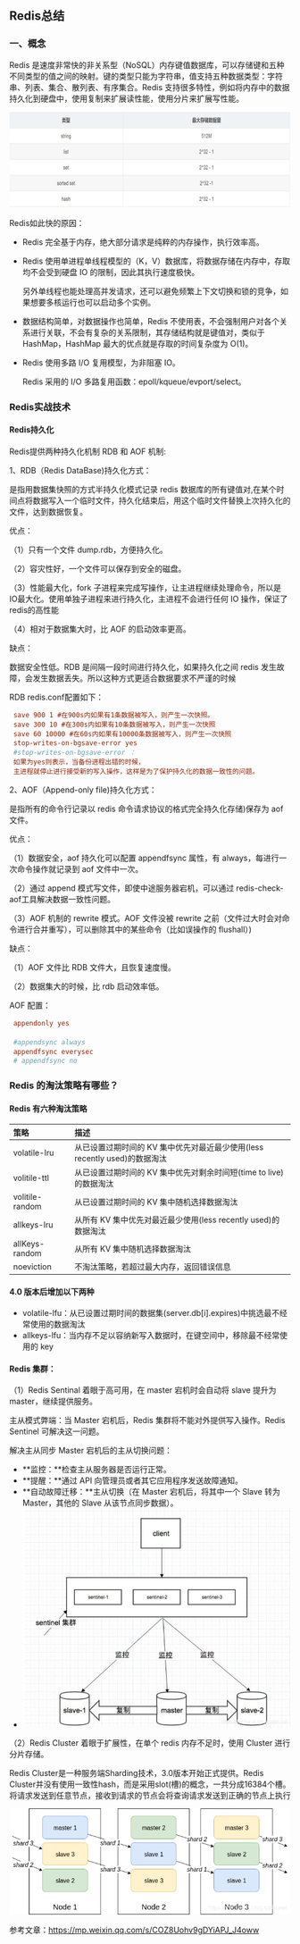 ## Redis总结

### 一、概念

Redis 是速度非常快的非关系型（NoSQL）内存键值数据库，可以存储键和五种不同类型的值之间的映射。键的类型只能为字符串，值支持五种数据类型：字符串、列表、集合、散列表、有序集合。Redis 支持很多特性，例如将内存中的数据持久化到硬盘中，使用复制来扩展读性能，使用分片来扩展写性能。  

![image-20200505103557919](https://github.com/rainluacgq/java/blob/master/redis%E6%80%BB%E7%BB%93/pic/image-20200505103557919.png)

Redis如此快的原因：

- Redis 完全基于内存，绝大部分请求是纯粹的内存操作，执行效率高。

- Redis 使用单进程单线程模型的（K，V）数据库，将数据存储在内存中，存取均不会受到硬盘 IO 的限制，因此其执行速度极快。

  另外单线程也能处理高并发请求，还可以避免频繁上下文切换和锁的竞争，如果想要多核运行也可以启动多个实例。

- 数据结构简单，对数据操作也简单，Redis 不使用表，不会强制用户对各个关系进行关联，不会有复杂的关系限制，其存储结构就是键值对，类似于 HashMap，HashMap 最大的优点就是存取的时间复杂度为 O(1)。

- Redis 使用多路 I/O 复用模型，为非阻塞 IO。

  Redis 采用的 I/O 多路复用函数：epoll/kqueue/evport/select。

### Redis实战技术

#### Redis持久化

Redis提供两种持久化机制 RDB 和 AOF 机制:

1、RDB（Redis DataBase)持久化方式：

是指用数据集快照的方式半持久化模式记录 redis 数据库的所有键值对,在某个时间点将数据写入一个临时文件，持久化结束后，用这个临时文件替换上次持久化的文件，达到数据恢复。

优点：

（1）只有一个文件 dump.rdb，方便持久化。

（2）容灾性好，一个文件可以保存到安全的磁盘。

（3）性能最大化，fork 子进程来完成写操作，让主进程继续处理命令，所以是 IO最大化。使用单独子进程来进行持久化，主进程不会进行任何 IO 操作，保证了 redis的高性能

（4）相对于数据集大时，比 AOF 的启动效率更高。

缺点：

数据安全性低。RDB 是间隔一段时间进行持久化，如果持久化之间 redis 发生故障，会发生数据丢失。所以这种方式更适合数据要求不严谨的时候

RDB  redis.conf配置如下：

```ini
 save 900 1 #在900s内如果有1条数据被写入，则产生一次快照。
 save 300 10 #在300s内如果有10条数据被写入，则产生一次快照
 save 60 10000 #在60s内如果有10000条数据被写入，则产生一次快照
 stop-writes-on-bgsave-error yes 
 #stop-writes-on-bgsave-error ：
 如果为yes则表示，当备份进程出错的时候，
 主进程就停止进行接受新的写入操作，这样是为了保护持久化的数据一致性的问题。
```

2、AOF（Append-only file)持久化方式：

是指所有的命令行记录以 redis 命令请求协议的格式完全持久化存储)保存为 aof 文件。

 优点：

（1）数据安全，aof 持久化可以配置 appendfsync 属性，有 always，每进行一次命令操作就记录到 aof 文件中一次。

（2）通过 append 模式写文件，即使中途服务器宕机，可以通过 redis-check-aof工具解决数据一致性问题。

（3）AOF 机制的 rewrite 模式。AOF 文件没被 rewrite 之前（文件过大时会对命令进行合并重写），可以删除其中的某些命令（比如误操作的 flushall）)

缺点：

（1）AOF 文件比 RDB 文件大，且恢复速度慢。

（2）数据集大的时候，比 rdb 启动效率低。

AOF 配置：

```ini
 appendonly yes

 #appendsync always
 appendfsync everysec
 # appendfsync no
```





### Redis 的淘汰策略有哪些？

#### Redis 有六种淘汰策略

| 策略            | 描述                                                         |
| :-------------- | :----------------------------------------------------------- |
| volatile-lru    | 从已设置过期时间的 KV 集中优先对最近最少使用(less recently used)的数据淘汰 |
| volitile-ttl    | 从已设置过期时间的 KV 集中优先对剩余时间短(time to live)的数据淘汰 |
| volitile-random | 从已设置过期时间的 KV 集中随机选择数据淘汰                   |
| allkeys-lru     | 从所有 KV 集中优先对最近最少使用(less recently used)的数据淘汰 |
| allKeys-random  | 从所有 KV 集中随机选择数据淘汰                               |
| noeviction      | 不淘汰策略，若超过最大内存，返回错误信息                     |



#### 4.0 版本后增加以下两种

- volatile-lfu：从已设置过期时间的数据集(server.db[i].expires)中挑选最不经常使用的数据淘汰
- allkeys-lfu：当内存不足以容纳新写入数据时，在键空间中，移除最不经常使用的 key



#### Redis 集群：

（1）Redis Sentinal 着眼于高可用，在 master 宕机时会自动将 slave 提升为master，继续提供服务。

 主从模式弊端：当 Master 宕机后，Redis 集群将不能对外提供写入操作。Redis Sentinel 可解决这一问题。

解决主从同步 Master 宕机后的主从切换问题：

- **监控：**检查主从服务器是否运行正常。
- **提醒：**通过 API 向管理员或者其它应用程序发送故障通知。
- **自动故障迁移：**主从切换（在 Master 宕机后，将其中一个 Slave 转为 Master，其他的 Slave 从该节点同步数据）。
- ![image-20200505112548094](https://github.com/rainluacgq/java/blob/master/redis%E6%80%BB%E7%BB%93/pic/image-20200505112548094.png)

（2）Redis Cluster 着眼于扩展性，在单个 redis 内存不足时，使用 Cluster 进行分片存储。

Redis Cluster是一种服务端Sharding技术，3.0版本开始正式提供。Redis Cluster并没有使用一致性hash，而是采用slot(槽)的概念，一共分成16384个槽。将请求发送到任意节点，接收到请求的节点会将查询请求发送到正确的节点上执行

![image-20200505112606144](https://github.com/rainluacgq/java/blob/master/redis%E6%80%BB%E7%BB%93/pic/image-20200505112606144.png)

参考文章：https://mp.weixin.qq.com/s/COZ8Uohv9gDYiAPJ_J4oww
